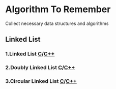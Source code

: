 # Algorithm To Remember
Collect necessary data structures and algorithms

## Linked List
### 1.Linked List [C](/C/01.Linked_list)/[C++](C++/01.Linked_list)
### 2.Doubly Linked List [C](/C/01.Linked_list)/[C++](C++/01.Linked_list)
### 3.Circular Linked List [C](/C/01.Linked_list)/[C++](C++/01.Linked_list)
